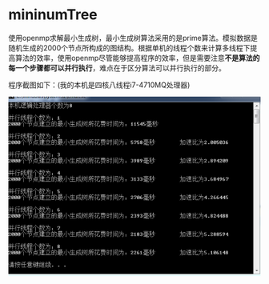 # mininumTree
使用openmp求解最小生成树，最小生成树算法采用的是prime算法。模拟数据是随机生成的2000个节点所构成的图结构。根据单机的线程个数来计算多线程下提高算法的效率，使用openmp尽管能够提高程序的效率，但是需要注意**不是算法的每一个步骤都可以并行执行**，难点在于区分算法可以并行执行的部分。

程序截图如下：(我的本机是四核八线程i7-4710MQ处理器)

![程序运行截图](https://github.com/zhoujianguowei/mininumTree/raw/master/img/1.png)